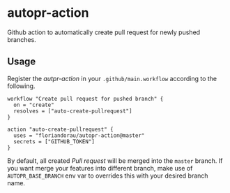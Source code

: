 # autopr-action
Github action to automatically create pull request for newly pushed branches.

## Usage ##

Register the _autpr-action_ in your `.github/main.workflow` according to the following.

```
workflow "Create pull request for pushed branch" {
  on = "create"
  resolves = ["auto-create-pullrequest"]
}

action "auto-create-pullrequest" {
  uses = "floriandorau/autopr-action@master"
  secrets = ["GITHUB_TOKEN"]
}
```

By default, all created _Pull request_ will be merged into the `master` branch. If you want merge your features into different branch, make use of `AUTOPR_BASE_BRANCH` env var to overrides this with your desired branch name.
